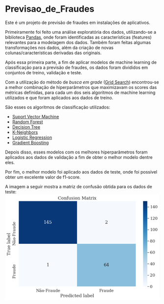 # Previsao_de_Fraudes

Este é um projeto de previsão de fraudes em instalações de aplicativos.

Primeiramente foi feito uma análise exploratória dos dados, utilizando-se a biblioteca [Pandas](https://pandas.pydata.org/docs/reference/api/pandas.DataFrame.html), onde foram identificadas as características (features) relevantes para a modelagem dos dados.
Também foram feitas algumas transformações nos dados, além da criação de novas colunas/características derivadas das originais.

Após essa primeira parte, a fim de aplicar modelos de machine learning de classificação para a previsão de fraudes,
os dados foram divididos em conjuntos de treino, validação e teste.

Com a utilização do método de _busca em grade_ ([Grid Search](https://scikit-learn.org/stable/modules/generated/sklearn.model_selection.GridSearchCV.html)) encontrou-se a melhor combinação de hiperparâmetros que maximizavam os scores das métricas definidas, para cada um dos seis algoritmos de machine learning utilizados e que foram aplicados aos dados de treino.

São esses os algoritmos de classificação utilizados:
* [Suport Vector Machine](https://scikit-learn.org/stable/modules/generated/sklearn.svm.SVC.html)
* [Random Forest](https://scikit-learn.org/stable/modules/generated/sklearn.ensemble.RandomForestClassifier.html)
* [Decision Tree](https://scikit-learn.org/stable/modules/generated/sklearn.tree.DecisionTreeClassifier.html)
* [K-Neighbors](https://scikit-learn.org/stable/modules/generated/sklearn.neighbors.KNeighborsClassifier.html)
* [Logistic Regression](https://scikit-learn.org/stable/modules/generated/sklearn.linear_model.LogisticRegression.html)
* [Gradient Boosting](https://scikit-learn.org/stable/modules/generated/sklearn.ensemble.GradientBoostingClassifier.html)

Depois disso, esses modelos com os melhores hiperparâmetros foram aplicados aos dados de validação a fim de obter o melhor modelo dentre eles.

Por fim, o melhor modelo foi aplicado aos dados de teste, onde foi possível obter um excelente valor de f1-score.

A imagem a seguir mostra a matriz de confusão obtida para os dados de teste:
![confusion_matrix](https://raw.githubusercontent.com/jonathanAmancioSales/Previsao_de_Fraudes/main/images/confusion_matrix.png)
